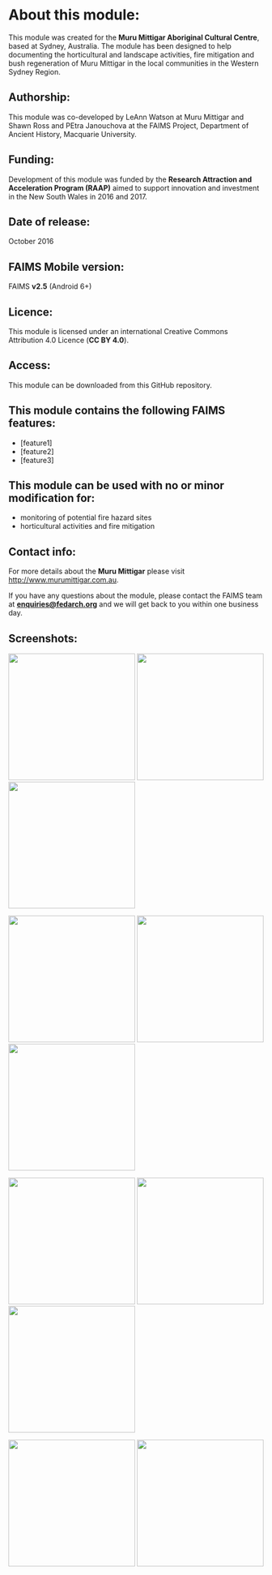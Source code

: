 # About this module:
This module was created for the **Muru Mittigar Aboriginal Cultural Centre**, based at  Sydney, Australia. The module has been designed to help documenting the horticultural and landscape activities, fire mitigation and bush regeneration of Muru Mittigar in the local communities in the Western Sydney Region.

## Authorship:
This module was co-developed by LeAnn Watson at Muru Mittigar and Shawn Ross and PEtra Janouchova at the FAIMS Project, Department of Ancient History, Macquarie University.

## Funding:
Development of this module was funded by the **Research Attraction and Acceleration Program (RAAP)** aimed to support innovation and investment in the New South Wales in 2016 and 2017.


## Date of release:
October 2016 

## FAIMS Mobile version:
FAIMS **v2.5** (Android 6+)

## Licence:
This module is licensed under an international Creative Commons Attribution 4.0 Licence (**CC BY 4.0**).

## Access:
This module can be downloaded from this GitHub repository. 

## This module contains the following FAIMS features:
* [feature1]
* [feature2]
* [feature3]

## This module can be used with no or minor modification for:
* monitoring of potential fire hazard sites
* horticultural activities and fire mitigation

## Contact info:
For more details about the **Muru Mittigar** please visit http://www.murumittigar.com.au.

If you have any questions about the module, please contact the FAIMS team at **enquiries@fedarch.org** and we will get back to you within one business day.

## Screenshots:
<p align="left">
  <img src="https://github.com/FAIMS/muru-mittigar/blob/master/screenshots/Screenshot_20170914-191411.png" width="250"/>
  <img src="https://github.com/FAIMS/muru-mittigar/blob/master/screenshots/Screenshot_20170914-191505.png" width="250"/>
  <img src="https://github.com/FAIMS/muru-mittigar/blob/master/screenshots/Screenshot_20170914-191635.png" width="250"/>
</p>

<p align="left">
  <img src="https://github.com/FAIMS/muru-mittigar/blob/master/screenshots/Screenshot_20170914-191642.png" width="250"/>
  <img src="https://github.com/FAIMS/muru-mittigar/blob/master/screenshots/Screenshot_20170914-191706.png" width="250"/>
  <img src="https://github.com/FAIMS/muru-mittigar/blob/master/screenshots/Screenshot_20170914-191744.png" width="250"/>
</p>
<p align="left">
  <img src="https://github.com/FAIMS/muru-mittigar/blob/master/screenshots/Screenshot_20170914-191755.png" width="250"/>
  <img src="https://github.com/FAIMS/muru-mittigar/blob/master/screenshots/Screenshot_20170914-191828.png" width="250"/>
  <img src="https://github.com/FAIMS/muru-mittigar/blob/master/screenshots/Screenshot_20170914-191845.png" width="250"/>
</p>
<p align="left">
  <img src="https://github.com/FAIMS/muru-mittigar/blob/master/screenshots/Screenshot_20170914-191908.png" width="250"/>
  <img src="https://github.com/FAIMS/muru-mittigar/blob/master/screenshots/Screenshot_20170914-191919.png" width="250"/>
</p>

